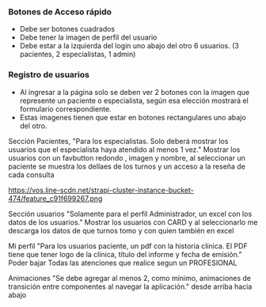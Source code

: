 ### Botones de Acceso rápido

- Debe ser botones cuadrados
- Debe tener la imagen de perfil del usuario
- Debe estar a la izquierda del login uno abajo del otro 6 usuarios. (3 pacientes, 2 especialistas, 1 admin)

### Registro de usuarios

- Al ingresar a la página solo se deben ver 2 botones con la imagen que represente un paciente o especialista, según esa elección mostrará el formulario correspondiente.
- Estas imagenes tienen que estar en botones rectangulares uno abajo del otro.

Sección Pacientes, "Para los especialistas. Solo deberá mostrar los usuarios que el
especialista haya atendido al menos 1 vez." Mostrar los usuarios con un favbutton redondo , imagen y nombre, al seleccionar un paciente se muestra los dellaes de los turnos y un acceso a la reseña de cada consulta

https://vos.line-scdn.net/strapi-cluster-instance-bucket-474/feature_c91f699267.png

Sección usuarios "Solamente para el perfil Administrador, un excel con los datos de los
usuarios." Mostrar los usuarios con CARD y al seleccionarlo me descarga los datos de que turnos tomo y con quien
también en excel

Mi perfil "Para los usuarios paciente, un pdf con la historia clínica. El PDF tiene que tener
logo de la clínica, título del informe y fecha de emisión." Poder bajar Todas las atenciones que realice segun un PROFESIONAL

Animaciones "Se debe agregar al menos 2, como mínimo, animaciones de transición entre componentes al navegar
la aplicación." desde arriba hacia abajo
